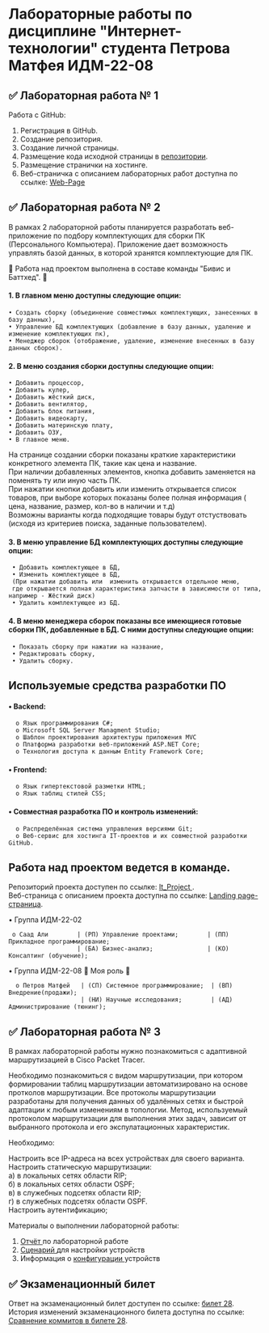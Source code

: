 # Лабораторные работы по дисциплине "Интернет-технологии" студента Петрова Матфея ИДМ-22-08
## ✅ Лабораторная работа № 1
Работа с GitHub:

1. Регистрация в GitHub.  
2. Создание репозитория.  
3. Создание личной страницы.  
4. Размещение кода исходной страницы в <a href=https://github.com/S7yka4/IT-labs-magistratura> репозитории</a>.  
5. Размещение странички на хостинге.  
6. Веб-страничка с описанием лабораторных работ доступна по ссылке:  <a href=https://s7yka4.github.io/WebPage> Web-Page  </a>     


## ✅ Лабораторная работа № 2  
   В рамках 2 лабораторной работы планируется разработать веб-приложение по подбору комплектующих для сборки ПК (Персонального Компьютера). Приложение дает возможность управлять базой данных, в которой хранятся комплектующие для ПК.  
   
   🔸 Работа над проектом выполнена в составе команды "Бивис и Баттхед". 🔸
   
 #### 1. В главном меню доступны следующие опции:  
 
    • Создать сборку (объединение совместимых комплектующих, занесенных в базу данных),    
    • Управление БД комплектующих (добавление в базу данных, удаление и изменение комплектующих пк),     
    • Менеджер сборок (отображение, удаление, изменение внесенных в базу данных сборок).  
    
 #### 2. В меню создания сборки доступны следующие опции:
 
    • Добавить процессор,  
    • Добавить кулер,    
    • Добавить жёсткий диск,    
    • Добавить вентилятор,    
    • Добавить блок питания,    
    • Добавить видеокарту,    
    • Добавить материнскую плату,    
    • Добавить ОЗУ,    
    • В главное меню.   
   На странице создании сборки показаны краткие характеристики конкретного элемента ПК, такие как цена и название.   
   При наличии добавленных элементов, кнопка добавить заменяется на поменять ту или иную часть ПК.   
   При нажатии кнопки добавить или изменить открывается список товаров, при выборе которых показаны более полная информация ( цена, название, размер, кол-во в наличии и т.д)  
   Возможны варианты когда подходящие товары будут отстуствовать (исходя из критериев поиска, заданные пользователем).
 #### 3. В меню управление БД комплектующих доступны следующие опции: 
     • Добавить комплектующее в БД, 
     • Изменить комплектующее в БД,
     (При нажатии добавить или  изменить открывается отдельное меню, 
     где открывается полная характеристика запчасти в зависимости от типа, например - Жёсткий диск)
     • Удалить комплектующее из БД.
     
 #### 4. В меню менеджера сборок показаны все имеющиеся готовые сборки ПК, добавленные в БД. С ними доступны следующие опции:
     • Показать сборку при нажатии на название,
     • Редактировать сборку,
     • Удалить сборку.  
 
 
## Используемые средства разработки ПО
#### • Backend:  
      o Язык программирования С#;
      o Microsoft SQL Server Managment Studio;  
      o Шаблон проектирования архитектуры приложения MVC
      o Платформа разработки веб-приложений ASP.NET Core;  
      o Технология доступа к данным Entity Framework Core;  
#### • Frontend:
      o Язык гипертекстовой разметки HTML;  
      o Язык таблиц стилей CSS;  
#### • Совместная разработка ПО и контроль изменений:  
      o Распределённая система управления версиями Git;  
      o Веб-сервис для хостинга IT-проектов и их совместной разработки GitHub.  
## Работа над проектом ведется в команде.  
Репозиторий проекта доступен по ссылке:  <a href=https://github.com/GerardoGerardi/IT_Project> It_Project </a>.  
Веб-страница с описанием проекта доступна по ссылке:  <a href=https://s7yka4.github.io/IT_Project> Landing page-страница</a>.    

• Группа ИДМ-22-02

     o Саад Али        | (РП) Управление проектами;        | (ПП) Прикладное программирование;   
                       | (БА) Бизнес-анализ;               | (КО) Консалтинг (обучение); 
                       
• Группа ИДМ-22-08  🔸 Моя роль 🔸
  
      o Петров Матфей   | (СП) Системное программирование;  | (ВП) Внедрение(продажи);  
                        | (НИ) Научные исследования;        | (АД) Администрирование (тюнинг);    
                    
                
## ✅ Лабораторная работа № 3  
В рамках лабораторной работы нужно познакомиться с адаптивной маршрутизацией в Cisco Packet Tracer.

Необходимо познакомиться с видом маршрутизации, при котором формировании таблиц маршрутизации автоматизировано на основе протколов маршрутизации.
Все протоколы маршрутизации разработаны для получения данных об удалённых сетях и быстрой адаптации к любым изменениям в топологии.
Метод, используемый протоколом маршрутизации для выполнения этих задач, зависит от выбранного протокола и его экспулатационных характеристик.

Необходимо:

Настроить все IP-адреса на всех устройствах для своего варианта.  
Настроить статическую маршрутизации:  
а) в локальных сетях области RIP;  
б) в локальных сетях области OSPF;  
в) в служебных подсетях области RIP;  
г) в служебных подсетях области OSPF.  
Настроить аутентификацию;  

Материалы о выполнении лабораторной работы:  
1. <a href=https://github.com/S7yka4/IT-labs-magistratura/blob/main/%D0%9E%D1%82%D1%87%D1%91%D1%82%20%D0%BF%D0%BE%203%20%D0%9B%D0%A0%2C%20%D1%81%D0%B5%D1%82%D0%B8%2C%20%D1%80%D0%B0%D0%B1%D0%BE%D1%82%D0%B0%20%D1%81%20%20CISCO/%D0%9F%D0%B5%D1%82%D1%80%D0%BE%D0%B2v_%D0%9C%D0%B0%D1%82%D1%84%D0%B5%D0%B9_%D0%9E%D1%82%D1%87%D1%91%D1%82_%D0%9B%D0%A04_%D0%98%D0%94%D0%91-18-02.pdf> Отчёт </a> по лабораторной работе 
2. <a href=https://github.com/S7yka4/IT-labs-magistratura/blob/main/%D0%9E%D1%82%D1%87%D1%91%D1%82%20%D0%BF%D0%BE%203%20%D0%9B%D0%A0%2C%20%D1%81%D0%B5%D1%82%D0%B8%2C%20%D1%80%D0%B0%D0%B1%D0%BE%D1%82%D0%B0%20%D1%81%20%20CISCO/Stsenariy_4_dlya_CPT.pka> Сценарий  </a> для настройки устройств 
3. Информация о <a href=https://github.com/S7yka4/IT-labs-magistratura/blob/main/%D0%9E%D1%82%D1%87%D1%91%D1%82%20%D0%BF%D0%BE%203%20%D0%9B%D0%A0,%20%D1%81%D0%B5%D1%82%D0%B8,%20%D1%80%D0%B0%D0%B1%D0%BE%D1%82%D0%B0%20%D1%81%20%20CISCO/%D0%9A%D0%BE%D0%BD%D1%84%D0%B8%D0%B3%D1%83%D1%80%D0%B0%D1%86%D0%B8%D1%8F%204.txt>   конфигурации  </a> устройств
## ✅ Экзаменационный билет
Ответ на экзаменационный билет доступен по ссылке: <a href=https://github.com/stankin/inet-2022/wiki/exam28> билет 28</a>.  
История изменений экзаменационного билета доступна по ссылке: <a href=https://github.com/stankin/inet-2022/wiki/exam28](https://github.com/stankin/inet-2022/wiki/exam28/_compare/7e01f3647b6e6695db25a575c8575f7919cb4cfd...a5eda3c6ce1651d9035c7e4bca04c308d246bde5)> Сравнение коммитов в билете 28</a>.  
